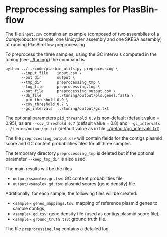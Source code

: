 # Preprocessing samples for PlasBin-flow

The file `input.csv` contains an example (composed of two
assemblies of a *Campylobacter* sample, one Unicycler
assembly and one SKESA assembly) of running PlasBin-flow
preprocessing.

To preprocess the three samples, using the GC intervals computed in
the tuning (see [../tuning/](../tuning)) the command is
```
python ../../code/plasbin_utils.py preprocessing \
       --input_file    input.csv \
       --out_dir       output \
       --tmp_dir       preprocessing_tmp \
       --log_file      preprocessing.log \
       --out_file      preprocessing_output.csv \
       --db_file       ../tuning/output/pls.genes.fasta \
       --pid_threshold 0.9 \
       --cov_threshold 0.7 \
       --gc_intervals  ../tuning/output/gc.txt
```

The optional parameters `pid_threshold 0.9` is non-default (default
value = 0.95), as are `--cov_threshold 0.7` (default value = 0.8) and
`--gc_intervals ../tuning/output/gc.txt` (default value as in file
[../default/gc_intervals.txt](../default/gc_intervals.txt)).

The file `preprocessing_output.csv` will contain fields for the
contigs plasmid score and GC content probabilities files for all three
samples.

The temporary directory `preprocessing_tmp` is deleted but if the
optional parameter `--keep_tmp_dir` is also used.

The main results will be the files
- `output/<sample>.gc.tsv`: GC content probabilities file;
- `output/<sample>.gd.tsv`: plasmid scores (gene density) file.

Additionally, for each sample, the following files will be created:
- `<sample>.genes_mappings.tsv`: mapping of reference plasmid
  genes to sample contigs;
- `<sample>.gd.tsv`: gene density file (used as contigs plasmid score
  file);
- `<sample>.ground_truth.tsv`: ground truth file.

The file `preprocessing.log` contains a detailed log.
